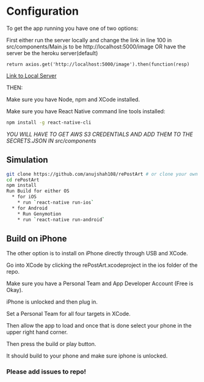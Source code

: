 Configuration
===

To get the app running you have one of two options:

First either run the server locally and change the link in line 100 in src/components/Main.js to be http://localhost:5000/image OR have the server be the heroku server(default)

```
return axios.get('http://localhost:5000/image').then(function(resp)
```
[Link to Local Server](https://github.com/anujshah108/rePostArtBackend)

THEN:

Make sure you have Node, npm and XCode installed.

Make sure you have React Native command line tools installed:

```sh
npm install -g react-native-cli
```

*YOU WILL HAVE TO GET AWS S3 CREDENTIALS AND ADD THEM TO THE SECRETS.JSON IN src/components*

## Simulation


```sh
git clone https://github.com/anujshah108/rePostArt # or clone your own fork
cd rePostArt
npm install
Run Build for either OS
  * for iOS
    * run `react-native run-ios`
  * for Android
    * Run Genymotion
    * run `react-native run-android`
```

## Build on iPhone

The other option is to install on iPhone directly through USB and XCode.

Go into XCode by clicking the rePostArt.xcodeproject in the ios folder of the repo.

Make sure you have a Personal Team and App Developer Account (Free is Okay).

iPhone is unlocked and then plug in.

Set a Personal Team for all four targets in XCode.

Then allow the app to load and once that is done select your phone in the upper right hand corner.

Then press the build or play button.

It should build to your phone and make sure iphone is unlocked.

### Please add issues to repo!


